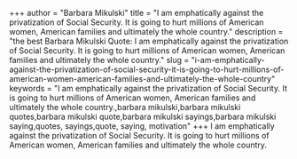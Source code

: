 +++
author = "Barbara Mikulski"
title = "I am emphatically against the privatization of Social Security. It is going to hurt millions of American women, American families and ultimately the whole country."
description = "the best Barbara Mikulski Quote: I am emphatically against the privatization of Social Security. It is going to hurt millions of American women, American families and ultimately the whole country."
slug = "i-am-emphatically-against-the-privatization-of-social-security-it-is-going-to-hurt-millions-of-american-women-american-families-and-ultimately-the-whole-country"
keywords = "I am emphatically against the privatization of Social Security. It is going to hurt millions of American women, American families and ultimately the whole country.,barbara mikulski,barbara mikulski quotes,barbara mikulski quote,barbara mikulski sayings,barbara mikulski saying,quotes, sayings,quote, saying, motivation"
+++
I am emphatically against the privatization of Social Security. It is going to hurt millions of American women, American families and ultimately the whole country.
